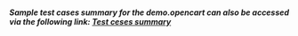 ##### Sample test cases summary for the demo.opencart can also be accessed via the following link: [Test ceses summary](https://docs.google.com/spreadsheets/d/1LGpR4lYqE5M3e8tLuV5KFYZZi3yIWMbx/edit?usp=sharing&ouid=110450862247103090058&rtpof=true&sd=true)
